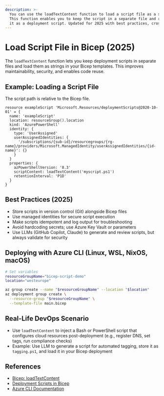 ```yaml
---
description: >-
  You can use the loadTextContent function to load a script file as a string.
  This function enables you to keep the script in a separate file and retrieve
  it as a deployment script. Updated for 2025 with best practices, cross-platform deployment, and DevOps/LLM guidance.
---
```


# Load Script File in Bicep (2025)

The `loadTextContent` function lets you keep deployment scripts in separate files and load them as strings in your Bicep templates. This improves maintainability, security, and enables code reuse.

## Example: Loading a Script File

The script path is relative to the Bicep file.

```bicep
resource exampleScript 'Microsoft.Resources/deploymentScripts@2020-10-01' = {
  name: 'exampleScript'
  location: resourceGroup().location
  kind: 'AzurePowerShell'
  identity: {
    type: 'UserAssigned'
    userAssignedIdentities: {
      '/subscriptions/{sub-id}/resourcegroups/{rg-name}/providers/Microsoft.ManagedIdentity/userAssignedIdentities/{id-name}': {}
    }
  }
  properties: {
    azPowerShellVersion: '8.3'
    scriptContent: loadTextContent('myscript.ps1')
    retentionInterval: 'P1D'
  }
}
```

## Best Practices (2025)
- Store scripts in version control (Git) alongside Bicep files
- Use managed identities for secure script execution
- Make scripts idempotent and log output for troubleshooting
- Avoid hardcoding secrets; use Azure Key Vault or parameters
- Use LLMs (GitHub Copilot, Claude) to generate and review scripts, but always validate for security

## Deploying with Azure CLI (Linux, WSL, NixOS, macOS)
```bash
# Set variables
resourceGroupName="bicep-script-demo"
location="westeurope"

az group create --name "$resourceGroupName" --location "$location"
az deployment group create \
  --resource-group "$resourceGroupName" \
  --template-file main.bicep
```

## Real-Life DevOps Scenario
- Use `loadTextContent` to inject a Bash or PowerShell script that configures cloud resources post-deployment (e.g., register DNS, set tags, run compliance checks)
- Example: Use LLM to generate a script for automated tagging, store it as `tagging.ps1`, and load it in your Bicep deployment

## References
- [Bicep: loadTextContent](https://learn.microsoft.com/en-us/azure/azure-resource-manager/bicep/functions/loadtextcontent)
- [Deployment Scripts in Bicep](https://learn.microsoft.com/en-us/azure/azure-resource-manager/bicep/deployment-script-bicep)
- [Azure CLI Documentation](https://learn.microsoft.com/en-us/cli/azure/)

